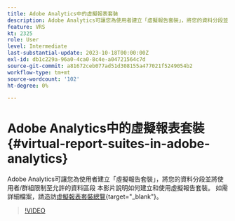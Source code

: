 ```yaml
---
title: Adobe Analytics中的虛擬報表套裝
description: Adobe Analytics可讓您為使用者建立「虛擬報告套裝」，將您的資料分段並將使用者/群組限制至允許的資料區段 本影片說明如何建立和使用虛擬報告套裝。
feature: VRS
kt: 2325
role: User
level: Intermediate
last-substantial-update: 2023-10-18T00:00:00Z
exl-id: db1c229a-96a0-4ca0-8c4e-a04721564c7d
source-git-commit: a81672ceb077ad51d308155a477021f5249054b2
workflow-type: tm+mt
source-wordcount: '102'
ht-degree: 0%

---
```


# Adobe Analytics中的虛擬報表套裝 {#virtual-report-suites-in-adobe-analytics}

Adobe Analytics可讓您為使用者建立「虛擬報告套裝」，將您的資料分段並將使用者/群組限制至允許的資料區段 本影片說明如何建立和使用虛擬報告套裝。 如需詳細檔案，請造訪[虛擬報表套裝總覽](https://experienceleague.adobe.com/docs/analytics/components/virtual-report-suites/vrs-about.html?lang=zh-Hant){target="_blank"}。

>[!VIDEO](https://video.tv.adobe.com/v/25412/?quality=12&learn=on)
